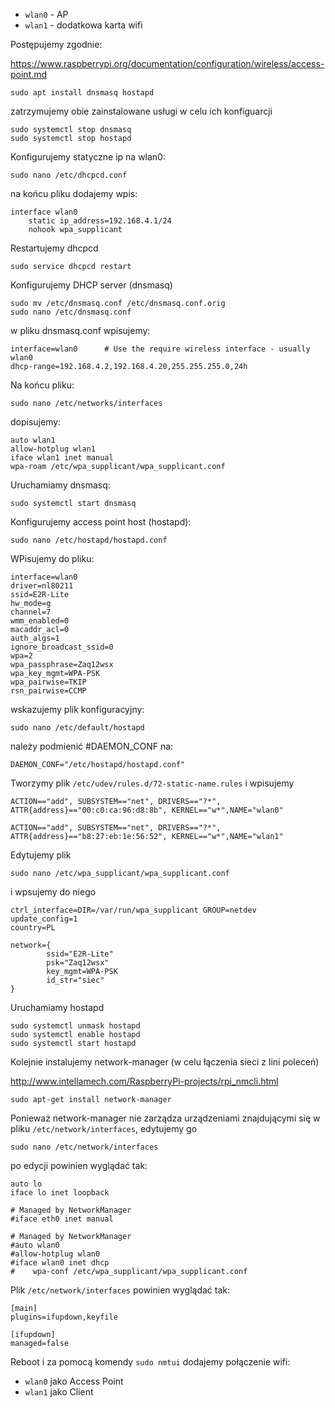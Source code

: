 

- `wlan0` - AP
- `wlan1` - dodatkowa karta wifi


Postępujemy zgodnie:

https://www.raspberrypi.org/documentation/configuration/wireless/access-point.md

```
sudo apt install dnsmasq hostapd
```

zatrzymujemy obie zainstalowane usługi w celu ich konfiguarcji

```
sudo systemctl stop dnsmasq
sudo systemctl stop hostapd
```

Konfigurujemy statyczne ip na wlan0:

```
sudo nano /etc/dhcpcd.conf
```
na końcu pliku dodajemy wpis:

```
interface wlan0
    static ip_address=192.168.4.1/24
    nohook wpa_supplicant
```

Restartujemy dhcpcd

```
sudo service dhcpcd restart
```

Konfigurujemy DHCP server (dnsmasq)

```
sudo mv /etc/dnsmasq.conf /etc/dnsmasq.conf.orig
sudo nano /etc/dnsmasq.conf
```
w pliku dnsmasq.conf wpisujemy:

```
interface=wlan0      # Use the require wireless interface - usually wlan0
dhcp-range=192.168.4.2,192.168.4.20,255.255.255.0,24h
```
Na końcu pliku:

```
sudo nano /etc/networks/interfaces
```
dopisujemy:

```
auto wlan1
allow-hotplug wlan1
iface wlan1 inet manual
wpa-roam /etc/wpa_supplicant/wpa_supplicant.conf
```

Uruchamiamy dnsmasq:

```
sudo systemctl start dnsmasq
```

Konfigurujemy access point host (hostapd):

```
sudo nano /etc/hostapd/hostapd.conf
```

WPisujemy do pliku:

```
interface=wlan0
driver=nl80211
ssid=E2R-Lite
hw_mode=g
channel=7
wmm_enabled=0
macaddr_acl=0
auth_algs=1
ignore_broadcast_ssid=0
wpa=2
wpa_passphrase=Zaq12wsx
wpa_key_mgmt=WPA-PSK
wpa_pairwise=TKIP
rsn_pairwise=CCMP
```

wskazujemy plik konfiguracyjny:

```
sudo nano /etc/default/hostapd
```
należy podmienić #DAEMON_CONF na:

```
DAEMON_CONF="/etc/hostapd/hostapd.conf"
```

Tworzymy plik ```/etc/udev/rules.d/72-static-name.rules``` i wpisujemy 

```
ACTION=="add", SUBSYSTEM=="net", DRIVERS=="?*",
ATTR{address}=="00:c0:ca:96:d8:8b", KERNEL=="w*",NAME="wlan0"

ACTION=="add", SUBSYSTEM=="net", DRIVERS=="?*",
ATTR{address}=="b8:27:eb:1e:56:52", KERNEL=="w*",NAME="wlan1" 
```
Edytujemy plik 
``` 
sudo nano /etc/wpa_supplicant/wpa_supplicant.conf
```
i wpsujemy do niego
```
ctrl_interface=DIR=/var/run/wpa_supplicant GROUP=netdev
update_config=1
country=PL

network={
        ssid="E2R-Lite"
        psk="Zaq12wsx"
        key_mgmt=WPA-PSK
        id_str="siec"
}
```
Uruchamiamy hostapd

```
sudo systemctl unmask hostapd
sudo systemctl enable hostapd
sudo systemctl start hostapd
```
Kolejnie instalujemy network-manager (w celu łączenia sieci z lini poleceń)

http://www.intellamech.com/RaspberryPi-projects/rpi_nmcli.html

```
sudo apt-get install network-manager
```
Ponieważ network-manager nie zarządza urządzeniami znajdującymi się w pliku `/etc/network/interfaces`, edytujemy go

```
sudo nano /etc/network/interfaces
```

po edycji powinien wyglądać tak:

```
auto lo
iface lo inet loopback

# Managed by NetworkManager
#iface eth0 inet manual

# Managed by NetworkManager
#auto wlan0
#allow-hotplug wlan0
#iface wlan0 inet dhcp
#    wpa-conf /etc/wpa_supplicant/wpa_supplicant.conf
```

Plik `/etc/network/interfaces` powinien wyglądać tak:

```
[main]
plugins=ifupdown,keyfile

[ifupdown]
managed=false
```

Reboot i za pomocą komendy `sudo nmtui` dodajemy połączenie wifi:

- `wlan0` jako Access Point 
- `wlan1` jako Client





